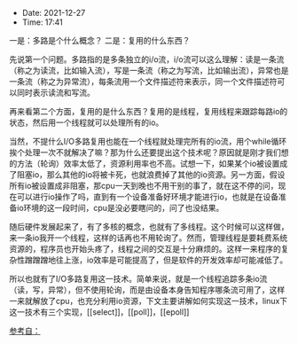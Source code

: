 - Date: 2021-12-27
- Time:  17:41



一是：多路是个什么概念？
二是：复用的什么东西？

先说第一个问题。多路指的是多条独立的i/o流，i/o流可以这么理解：读是一条流（称之为读流，比如输入流），写是一条流（称之为写流，比如输出流），异常也是一条流（称之为异常流），每条流用一个文件描述符来表示，同一个文件描述符可以同时表示读流和写流。

再来看第二个方面，复用的是什么东西？复用的是线程，复用线程来跟踪每路io的状态，然后用一个线程就可以处理所有的io。

 当然，不提什么I/O多路复用也能在一个线程就处理完所有的io流，用个while循环挨个处理一次不就解决了嘛？那为什么还要提出这个技术呢？原因就是刚才我们想的方法（轮询）效率太低了，资源利用率也不高。试想一下，如果某个io被设置成了阻塞io，那么其他的io将被卡死，也就浪费掉了其他的io资源。另一方面，假设所有io被设置成非阻塞，那cpu一天到晚也不用干别的事了，就在这不停的问，现在可以进行io操作了吗，直到有一个设备准备好环境才能进行io，也就是在设备准备io环境的这一段时间，cpu是没必要瞎问的，问了也没结果。

 随后硬件发展起来了，有了多核的概念，也就有了多线程。这个时候可以这样做，来一条io我开一个线程，这样的话再也不用轮询了。然而，管理线程是要耗费系统资源的，程序员也开始头疼了，线程之间的交互是十分麻烦的。这样一来程序的复杂性蹭蹭蹭地往上涨，io效率是可能提高了，但是软件的开发效率却可能减低了。

 所以也就有了I/O多路复用这一技术。简单来说，就是一个线程追踪多条io流（读，写，异常），但不使用轮询，而是由设备本身告知程序哪条流可用了，这样一来就解放了cpu，也充分利用io资源，下文主要讲解如何实现这一技术，linux下这一技术有三个实现，[[select]]，[[poll]]，[[epoll]]






[参考自：](https://www.cnblogs.com/zengzy/p/5113910.html)